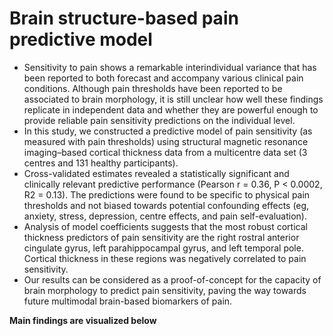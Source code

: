 # Brain structure-based pain predictive model
- Sensitivity to pain shows a remarkable interindividual variance that has been reported to both forecast and accompany various clinical pain conditions. Although pain thresholds have been reported to be associated to brain morphology, it is still unclear how well these findings replicate in independent data and whether they are powerful enough to provide reliable pain sensitivity predictions on the individual level.
- In this study, we constructed a predictive model of pain sensitivity (as measured with pain thresholds) using structural magnetic resonance imaging–based cortical thickness data from a multicentre data set (3 centres and 131 healthy participants).
- Cross-validated estimates revealed a statistically significant and clinically relevant predictive performance (Pearson r = 0.36, P < 0.0002, R2 = 0.13). The predictions were found to be specific to physical pain thresholds and not biased towards potential confounding effects (eg, anxiety, stress, depression, centre effects, and pain self-evaluation).
- Analysis of model coefficients suggests that the most robust cortical thickness predictors of pain sensitivity are the right rostral anterior cingulate gyrus, left parahippocampal gyrus, and left temporal pole. Cortical thickness in these regions was negatively correlated to pain sensitivity.
- Our results can be considered as a proof-of-concept for the capacity of brain morphology to predict pain sensitivity, paving the way towards future multimodal brain-based biomarkers of pain.

**Main findings are visualized below**
